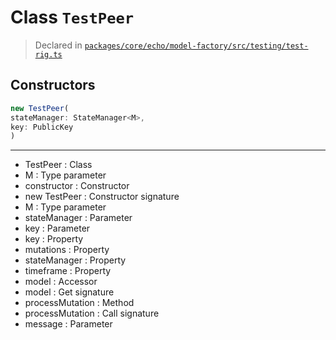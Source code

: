 # Class `TestPeer`
> Declared in [`packages/core/echo/model-factory/src/testing/test-rig.ts`](https://github.com/dxos/protocols/blob/main/packages/core/echo/model-factory/src/testing/test-rig.ts#L126)

## Constructors
```ts
new TestPeer(
stateManager: StateManager<M>,
key: PublicKey
)
```

---
- TestPeer : Class
- M : Type parameter
- constructor : Constructor
- new TestPeer : Constructor signature
- M : Type parameter
- stateManager : Parameter
- key : Parameter
- key : Property
- mutations : Property
- stateManager : Property
- timeframe : Property
- model : Accessor
- model : Get signature
- processMutation : Method
- processMutation : Call signature
- message : Parameter
